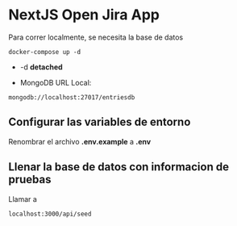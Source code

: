 # NextJS Open Jira App
Para correr localmente, se necesita la base de datos
```
docker-compose up -d
```
* -d  __detached__

* MongoDB URL Local:
```
mongodb://localhost:27017/entriesdb
```
## Configurar las variables de entorno
Renombrar el archivo __.env.example__ a __.env__
## Llenar la base de datos con informacion de pruebas
Llamar a
```
localhost:3000/api/seed
```